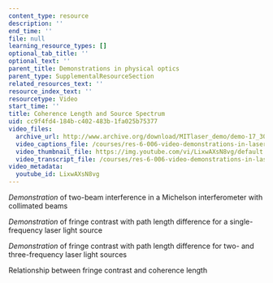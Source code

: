 ```yaml
---
content_type: resource
description: ''
end_time: ''
file: null
learning_resource_types: []
optional_tab_title: ''
optional_text: ''
parent_title: Demonstrations in physical optics
parent_type: SupplementalResourceSection
related_resources_text: ''
resource_index_text: ''
resourcetype: Video
start_time: ''
title: Coherence Length and Source Spectrum
uid: cc9f4fd4-184b-c402-483b-1fa025b75377
video_files:
  archive_url: http://www.archive.org/download/MITlaser_demo/demo-17_300k.mp4
  video_captions_file: /courses/res-6-006-video-demonstrations-in-lasers-and-optics-spring-2008/6c0a472a710c588797bd71307b65672b_LixwAXsN8vg.vtt
  video_thumbnail_file: https://img.youtube.com/vi/LixwAXsN8vg/default.jpg
  video_transcript_file: /courses/res-6-006-video-demonstrations-in-lasers-and-optics-spring-2008/203f69980203861f374be32d61f9940e_LixwAXsN8vg.pdf
video_metadata:
  youtube_id: LixwAXsN8vg
---
```


_Demonstration_ of two-beam interference in a Michelson interferometer with collimated beams

_Demonstration_ of fringe contrast with path length difference for a single-frequency laser light source

_Demonstration_ of fringe contrast with path length difference for two- and three-frequency laser light sources

Relationship between fringe contrast and coherence length